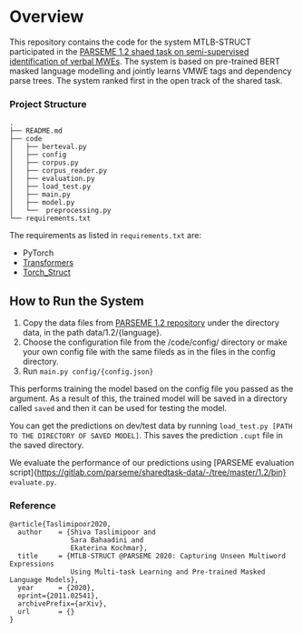# Overview
This repository contains the code for the system MTLB-STRUCT participated in the [PARSEME 1.2 shaed task on semi-supervised identification of verbal MWEs](http://multiword.sourceforge.net/PHITE.php?sitesig=CONF&page=CONF_02_MWE-LEX_2020___lb__COLING__rb__&subpage=CONF_40_Shared_Task). 
The system is based on pre-trained BERT masked language modelling and jointly learns VMWE tags and dependency parse trees. 
The system ranked first in the open track of the shared task.

### Project Structure
```
.
├── README.md
├── code
│   ├── berteval.py
│   ├── config
│   ├── corpus.py
│   ├── corpus_reader.py
│   ├── evaluation.py
│   ├── load_test.py
│   ├── main.py
│   ├── model.py
│   └──  preprocessing.py
└── requirements.txt
```

The requirements as listed in `requirements.txt` are:
- PyTorch
- [Transformers](https://github.com/huggingface/transformers)
- [Torch_Struct](https://github.com/harvardnlp/pytorch-struct)

## How to Run the System

1. Copy the data files from [PARSEME 1.2 repository](https://gitlab.com/parseme/sharedtask-data/-/tree/master/1.2) under the directory data, in the path data/1.2/{language}.
2. Choose the configuration file from the /code/config/ directory or make your own config file with the same fileds as in the files in the config directory.
3. Run `main.py config/{config.json}`

This performs training the model based on the config file you passed as the argument. As a result of this, the trained model will be saved in a directory called `saved` and then it can be used for testing the model.

You can get the predictions on dev/test data by running `load_test.py [PATH TO THE DIRECTORY OF SAVED MODEL]`. This saves the prediction `.cupt` file in the saved directory.

We evaluate the performance of our predictions using [PARSEME evaluation script]{https://gitlab.com/parseme/sharedtask-data/-/tree/master/1.2/bin} `evaluate.py`.

### Reference
```
@article{Taslimipoor2020,
  author    = {Shiva Taslimipoor and
               Sara Bahaadini and
               Ekaterina Kochmar},
  title     = {MTLB-STRUCT @PARSEME 2020: Capturing Unseen Multiword Expressions 
               Using Multi-task Learning and Pre-trained Masked Language Models},
  year      = {2020},
  eprint={2011.02541},
  archivePrefix={arXiv},
  url       = {}
}
```
